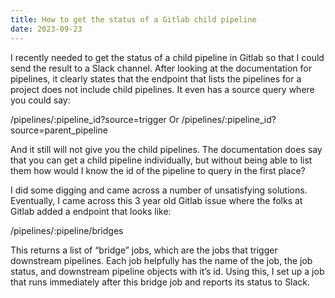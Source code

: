 ```yaml
---
title: How to get the status of a Gitlab child pipeline
date: 2023-09-23
---
```


I recently needed to get the status of a child pipeline in Gitlab so that I could send the result to a Slack channel. After looking at the documentation for pipelines, it clearly states that the endpoint that lists the pipelines for a project does not include child pipelines. It even has a source query where you could say:

/pipelines/:pipeline_id?source=trigger
Or
/pipelines/:pipeline_id?source=parent_pipeline

And it still will not give you the child pipelines. The documentation does say that you can get a child pipeline individually, but without being able to list them how would I know the id of the pipeline to query in the first place?

I did some digging and came across a number of unsatisfying solutions. Eventually, I came across this 3 year old Gitlab issue where the folks at Gitlab added a endpoint that looks like:

/pipelines/:pipeline/bridges

This returns a list of “bridge” jobs, which are the jobs that trigger downstream pipelines. Each job helpfully has the name of the job, the job status, and downstream pipeline objects with it’s id. Using this, I set up a job that runs immediately after this bridge job and reports its status to Slack.

